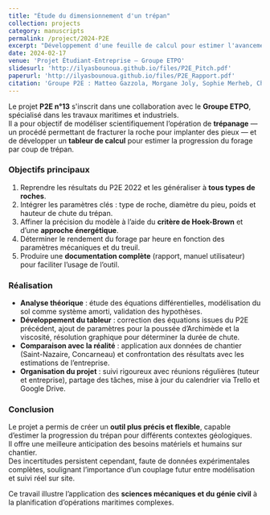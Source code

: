 ```yaml
---
title: "Étude du dimensionnement d'un trépan"
collection: projects
category: manuscripts
permalink: /project/2024-P2E
excerpt: "Développement d'une feuille de calcul pour estimer l'avancement du forage par coup de trépan, en généralisant le modèle à tous types de roches."
date: 2024-02-17
venue: 'Projet Étudiant-Entreprise – Groupe ETPO'
slidesurl: 'http://ilyasbounoua.github.io/files/P2E_Pitch.pdf'
paperurl: 'http://ilyasbounoua.github.io/files/P2E_Rapport.pdf'
citation: 'Groupe P2E : Matteo Gazzola, Morgane Joly, Sophie Merheb, Charline Proutier, Pierre-Jules Gagnière, Ilyas Bounoua (2024). &quot;Étude du dimensionnement d’un trépan.&quot; <i>P2E n°13 – Groupe ETPO</i>.'
---
```


Le projet **P2E n°13** s'inscrit dans une collaboration avec le **Groupe ETPO**, spécialisé dans les travaux maritimes et industriels.  
Il a pour objectif de modéliser scientifiquement l’opération de **trépanage** — un procédé permettant de fracturer la roche pour implanter des pieux — et de développer un **tableur de calcul** pour estimer la progression du forage par coup de trépan.

### Objectifs principaux
1. Reprendre les résultats du P2E 2022 et les généraliser à **tous types de roches**.  
2. Intégrer les paramètres clés : type de roche, diamètre du pieu, poids et hauteur de chute du trépan.  
3. Affiner la précision du modèle à l’aide du **critère de Hoek-Brown** et d’une **approche énergétique**.  
4. Déterminer le rendement du forage par heure en fonction des paramètres mécaniques et du treuil.  
5. Produire une **documentation complète** (rapport, manuel utilisateur) pour faciliter l’usage de l’outil.

### Réalisation
- **Analyse théorique** : étude des équations différentielles, modélisation du sol comme système amorti, validation des hypothèses.  
- **Développement du tableur** : correction des équations issues du P2E précédent, ajout de paramètres pour la poussée d’Archimède et la viscosité, résolution graphique pour déterminer la durée de chute.  
- **Comparaison avec la réalité** : application aux données de chantier (Saint-Nazaire, Concarneau) et confrontation des résultats avec les estimations de l’entreprise.  
- **Organisation du projet** : suivi rigoureux avec réunions régulières (tuteur et entreprise), partage des tâches, mise à jour du calendrier via Trello et Google Drive.

### Conclusion
Le projet a permis de créer un **outil plus précis et flexible**, capable d’estimer la progression du trépan pour différents contextes géologiques.  
Il offre une meilleure anticipation des besoins matériels et humains sur chantier.  
Des incertitudes persistent cependant, faute de données expérimentales complètes, soulignant l’importance d’un couplage futur entre modélisation et suivi réel sur site.

Ce travail illustre l’application des **sciences mécaniques et du génie civil** à la planification d’opérations maritimes complexes.